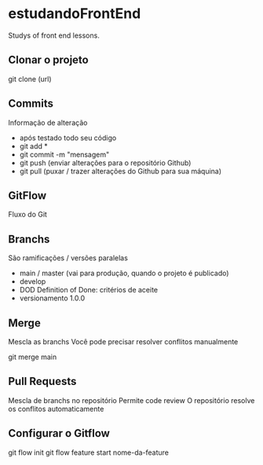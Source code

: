 # estudandoFrontEnd
Studys of front end lessons.

## Clonar o projeto
git clone (url)

## Commits
Informação de alteração
- após testado todo seu código
- git add *
- git commit -m "mensagem"
- git push (enviar alterações para o repositório Github)
- git pull (puxar / trazer alterações do Github para sua máquina)

## GitFlow
Fluxo do Git

## Branchs
São ramificações / versões paralelas
- main / master (vai para produção, quando o projeto é publicado)
- develop
- DOD Definition of Done: critérios de aceite
- versionamento 1.0.0

## Merge
Mescla as branchs
Você pode precisar resolver conflitos manualmente

git merge main

## Pull Requests
Mescla de branchs no repositório
Permite code review
O repositório resolve os conflitos automaticamente

## Configurar o Gitflow
git flow init
git flow feature start nome-da-feature

